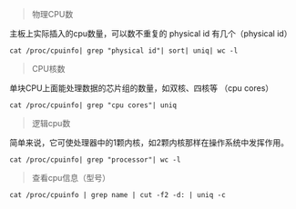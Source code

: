 > 物理CPU数

主板上实际插入的cpu数量，可以数不重复的 physical id 有几个（physical id）
```
cat /proc/cpuinfo| grep "physical id"| sort| uniq| wc -l
```

> CPU核数

单块CPU上面能处理数据的芯片组的数量，如双核、四核等 （cpu cores）
```
cat /proc/cpuinfo| grep "cpu cores"| uniq
```

> 逻辑cpu数

简单来说，它可使处理器中的1颗内核，如2颗内核那样在操作系统中发挥作用。

```
cat /proc/cpuinfo| grep "processor"| wc -l
```

> 查看cpu信息（型号）

```
cat /proc/cpuinfo | grep name | cut -f2 -d: | uniq -c
```